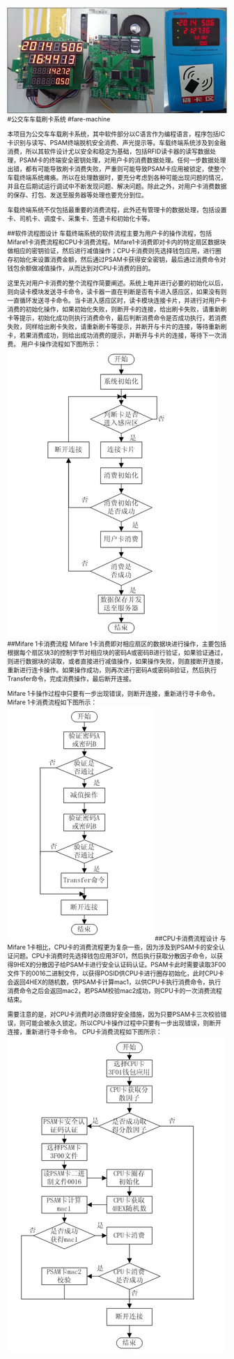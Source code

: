 ![python](https://github.com/Jon-Wang/fare-machine/blob/master/fare-machine.png)
#公交车车载刷卡系统
#fare-machine

本项目为公交车车载刷卡系统，其中软件部分以C语言作为编程语言，程序包括IC卡识别与读写、PSAM终端脱机安全消费、声光提示等。车载终端系统涉及到金融消费，所以其软件设计尤以安全和稳定为基础，包括RFID读卡器的读写数据处理，PSAM卡的终端安全密钥处理，对用户卡的消费数据处理。任何一步数据处理出错，都有可能导致刷卡消费失败，严重则可能导致PSAM卡应用被锁定，使整个车载终端系统瘫痪。所以在处理数据时，要充分考虑到各种可能出现问题的情况，并且在后期试运行调试中不断发现问题、解决问题。除此之外，对用户卡消费数据的保存、打包、发送至服务器等处理也要充分到位。

车载终端系统不仅包括最重要的消费流程，此外还有管理卡的数据处理，包括设置卡、司机卡、调度卡、采集卡、签退卡和初始化卡等。

##软件流程图设计
车载终端系统的软件流程主要为用户卡的操作流程，包括Mifare1卡消费流程和CPU卡消费流程。Mifare1卡消费即对卡内的特定扇区数据块做相应的密钥验证，然后进行减值操作；CPU卡消费则先选择钱包应用，进行圈存初始化来设置消费金额，然后通过PSAM卡获得安全密钥，最后通过消费命令对钱包余额做减值操作，从而达到对CPU卡消费的目的。

这里先对用户卡消费的整个流程作简要阐述。系统上电并进行必要的初始化以后，则向读卡模块发送寻卡命令，读卡器一直在判断是否有卡进入感应区，如果没有则一直循环发送寻卡命令。当卡进入感应区时，读卡模块连接卡片，并进行对用户卡消费的初始化操作，如果初始化失败，则断开卡的连接，给出刷卡失败，请重新刷卡等提示，初始化成功则执行消费命令，最后判断消费命令是否成功执行，若消费失败，同样给出刷卡失败，请重新刷卡等提示，并断开与卡片的连接，等待重新刷卡，若果消费成功，则给出成功消费的提示，并断开与卡片的连接，等待下一次消费。
用户卡操作流程如下图所示：
![python](https://github.com/Jon-Wang/fare-machine/blob/master/fare-machine-flowchart2.png)
##Mifare 1卡消费流程
Mifare 1卡消费即对相应扇区的数据块进行操作，主要包括根据每个扇区块3的控制字节对相应块的密码A或密码B进行验证，如果验证通过，则进行数据块的读取，或者直接进行减值操作，如果操作失败，则直接断开连接，重新进行连卡操作。如果操作成功，则再次进行密码A或密码B验证，然后执行Transfer命令，完成消费操作，最后断开连接。

Mifare 1卡操作过程中只要有一步出现错误，则断开连接，重新进行寻卡命令。
Mifare 1卡消费流程如下图所示：
![python](https://github.com/Jon-Wang/fare-machine/blob/master/fare-machine-flowchart3.png)
##CPU卡消费流程设计
与Mifare 1卡相比，CPU卡的消费流程更为复杂一些，因为涉及到PSAM卡的安全认证问题。CPU卡消费时先选择钱包应用3F01，然后执行获取分散因子命令，以获得9HEX的分散因子给PSAM卡进行安全认证码认证。PSAM卡此时需要读取3F00文件下的0016二进制文件，以获得POSID供CPU卡进行圈存初始化，此时CPU卡会返回4HEX的随机数，供PSAM卡计算mac1，以供CPU卡执行消费命令，执行消费命令之后会返回mac2，若PSAM校验mac2成功，则CPU卡的一次消费流程结束。

需要注意的是，对CPU卡消费时必须做好安全措施，因为只要PSAM卡三次校验错误，则可能会被永久锁定。所以CPU卡操作过程中只要有一步出现错误，则断开连接，重新进行寻卡命令。
CPU卡消费流程如下图所示：
![python](https://github.com/Jon-Wang/fare-machine/blob/master/fare-machine-flowchart4.png)
